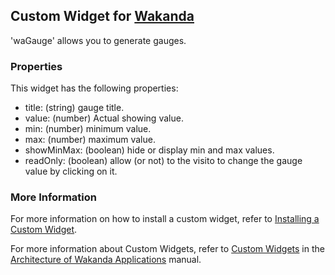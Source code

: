 ## Custom Widget for [Wakanda](http://wakanda.org)'waGauge' allows you to generate gauges.	### PropertiesThis widget has the following properties:* title: (string) gauge title.* value: (number) Actual showing value.* min: (number) minimum value.* max: (number) maximum value.* showMinMax: (boolean) hide or display min and max values.* readOnly: (boolean) allow (or not) to the visito to change the gauge value by clicking on it.### More InformationFor more information on how to install a custom widget, refer to [Installing a Custom Widget](http://doc.wakanda.org/WakandaStudio0/help/Title/en/page3869.html#1027761).For more information about Custom Widgets, refer to [Custom Widgets](http://doc.wakanda.org/Wakanda0.v5/help/Title/en/page3863.html "Custom Widgets") in the [Architecture of Wakanda Applications](http://doc.wakanda.org/Wakanda0.v5/help/Title/en/page3844.html "Architecture of Wakanda Applications") manual.